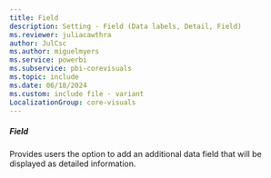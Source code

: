 ```yaml
---
title: Field
description: Setting - Field (Data labels, Detail, Field)
ms.reviewer: juliacawthra
author: JulCsc
ms.author: miguelmyers
ms.service: powerbi
ms.subservice: pbi-corevisuals
ms.topic: include
ms.date: 06/18/2024
ms.custom: include file - variant
LocalizationGroup: core-visuals
---
```

##### Field

Provides users the option to add an additional data field that will be displayed as detailed information.
